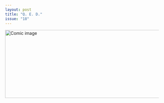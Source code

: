 ```yaml
---
layout: post
title: "Q. E. D."
issue: "18"
---
```

<img src="{{ site.url }}/comics/18.gif" title="Take that, math." alt="Comic image" width="778px" height="222px"/>

